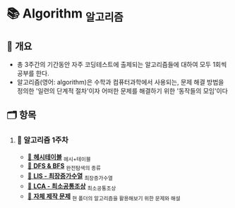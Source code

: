 ﻿# :books: Algorithm <sub>알고리즘</sub>

## :memo: 개요

- 총 3주간의 기간동안 자주 코딩테스트에 출제되는 알고리즘들에 대하여 모두 1회씩 공부를 한다.
- 알고리즘(영어: algorithm)은 수학과 컴퓨터과학에서 사용되는, 문제 해결 방법을 정의한 '일련의 단계적 절차'이자 어떠한 문제를 해결하기 위한 '동작들의 모임'이다 

## :card_index_dividers: 항목

1. ### :file_folder: 알고리즘 1주차

   - [:page_facing_up: **헤시테이블**](./HashTable.md) <sub>헤시+테이블</sub>
   - [:page_facing_up: **DFS & BFS**](./DFS&BFS.md) <sub>완전탐색의 종류</sub>
   - [:page_facing_up: **LIS - 최장증가수열**](./LIS.md) <sub>최장증가수열</sub>
   - [:page_facing_up: **LCA - 최소공통조상**](./LCA.md) <sub>최소공통조상</sub>
   - [:page_facing_up: **자체 제작 문제**](./custom_problem.md) <sub>현 폴더의 알고리즘을 활용해보기 위한 문제와 해설</sub>

